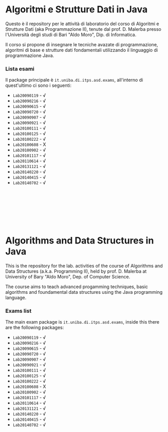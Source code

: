 Algoritmi e Strutture Dati in Java
===============================

Questo è il repository per le attività di laboratorio del corso di Algoritmi e Strutture Dati (aka Programmazione II), tenute dal prof. D. Malerba presso l'Università degli studi di Bari "Aldo Moro", Dip. di Informatica. 

Il corso si propone di insegnare le tecniche avazate di programmazione, algoritmi di base e strutture dati fondamentali utilizzando il linguaggio di programmazione Java.

### Lista esami
Il package principale è `it.uniba.di.itps.asd.exams`, all'interno di quest'ultimo ci sono i seguenti:

+ `Lab20090119` - √
+ `Lab20090216` - √
+ `Lab20090615` - √
+ `Lab20090720` - √
+ `Lab20090907` - √
+ `Lab20090921` - √
+ `Lab20100111` - √
+ `Lab20100125` - √
+ `Lab20100222` - √
+ `Lab20100608` - X
+ `Lab20100902` - √
+ `Lab20101117` - √
+ `Lab20110614` - √
+ `Lab20131121` - √
+ `Lab20140220` - √
+ `Lab20140415` - √
+ `Lab20140702` - √

<br /><br /><br /><br /><br /><br />

Algorithms and Data Structures in Java
=============

This is the repository for the lab. activities of the course of Algorithms and Data Structures (a.k.a. Programming II), held by prof. D. Malerba at University of Bary "Aldo Moro", Dep. of Computer Science.

The course aims to teach advanced progamming techniques, basic algorithms and foundamental data structures using the Java programming language.

### Exams list
The main exam package is `it.uniba.di.itps.asd.exams`, inside this there are the following packages:

+ `Lab20090119` - √
+ `Lab20090216` - √
+ `Lab20090615` - √
+ `Lab20090720` - √
+ `Lab20090907` - √
+ `Lab20090921` - √
+ `Lab20100111` - √
+ `Lab20100125` - √
+ `Lab20100222` - √
+ `Lab20100608` - X
+ `Lab20100902` - √
+ `Lab20101117` - √
+ `Lab20110614` - √
+ `Lab20131121` - √
+ `Lab20140220` - √
+ `Lab20140415` - √
+ `Lab20140702` - √